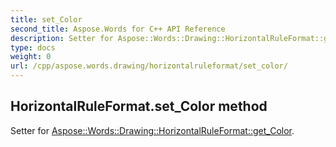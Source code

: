 ```yaml
---
title: set_Color
second_title: Aspose.Words for C++ API Reference
description: Setter for Aspose::Words::Drawing::HorizontalRuleFormat::get_Color. 
type: docs
weight: 0
url: /cpp/aspose.words.drawing/horizontalruleformat/set_color/
---
```

## HorizontalRuleFormat.set_Color method


Setter for [Aspose::Words::Drawing::HorizontalRuleFormat::get_Color](./get_color/).

